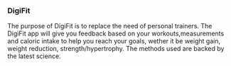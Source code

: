 ### DigiFit

The purpose of DigiFit is to replace the need of personal trainers. The DigiFit app will give you feedback based on your workouts,measurements and caloric intake to help you reach your goals, wether it be weight gain, weight reduction, strength/hypertrophy. The methods used are backed by the latest science.

